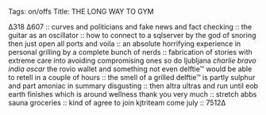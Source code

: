 Tags: on/offs
Title: THE LONG WAY TO GYM
  
∆318 ∆607 :: curves and politicians and fake news and fact checking :: the guitar as an oscillator :: how to connect to a sqlserver by the god of snoring then just open all ports and voila :: an absolute horrifying experience in personal grilling by a complete bunch of nerds :: fabrication of stories with extreme care into avoiding compromising ones so do ljubljana _charlie bravo india oscar_ the rovio wallet and something not even delftie™ would be able to retell in a couple of hours :: the smell of a grilled delftie™ is partly sulphur and part amoniac in summary disgusting :: then altra ultras and run until eob earth finishes which is around wellness thank you very much :: stretch abbs sauna groceries :: kind of agree to join kjtriteam come july :: 7512∆